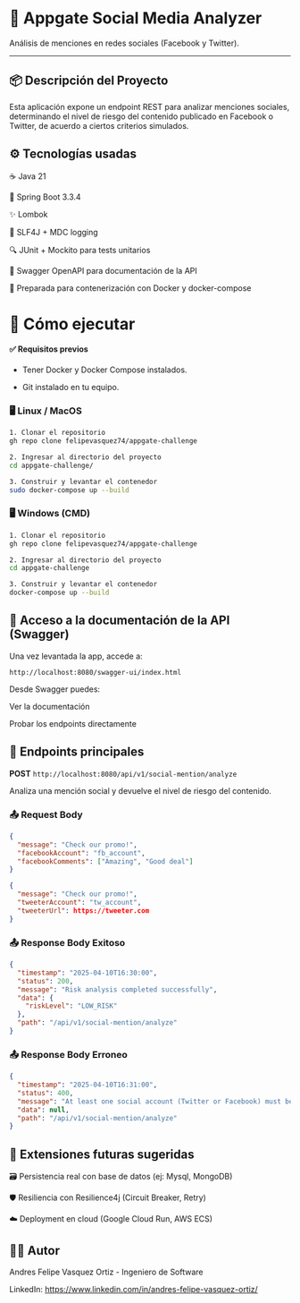 # 🚀 Appgate Social Media Analyzer

Análisis de menciones en redes sociales (Facebook y Twitter).

---

## 📦 Descripción del Proyecto

Esta aplicación expone un endpoint REST para analizar menciones sociales, determinando el nivel de riesgo del contenido publicado en Facebook o Twitter, de acuerdo a ciertos criterios simulados.

## ⚙️ Tecnologías usadas

☕ Java 21

🧩 Spring Boot 3.3.4

✨ Lombok

📝 SLF4J + MDC logging

🔍 JUnit + Mockito para tests unitarios

📖 Swagger OpenAPI para documentación de la API

🐳 Preparada para contenerización con Docker y docker-compose

# 🚀 Cómo ejecutar

#### ✅ Requisitos previos

- Tener Docker y Docker Compose instalados.

- Git instalado en tu equipo.

### 🖥️ Linux / MacOS
```bash
1. Clonar el repositorio
gh repo clone felipevasquez74/appgate-challenge

2. Ingresar al directorio del proyecto
cd appgate-challenge/

3. Construir y levantar el contenedor
sudo docker-compose up --build
```

### 🖥️ Windows (CMD)
```bash
1. Clonar el repositorio
gh repo clone felipevasquez74/appgate-challenge

2. Ingresar al directorio del proyecto
cd appgate-challenge

3. Construir y levantar el contenedor
docker-compose up --build
```

## 📖 Acceso a la documentación de la API (Swagger)

Una vez levantada la app, accede a:

`http://localhost:8080/swagger-ui/index.html`

Desde Swagger puedes:

Ver la documentación

Probar los endpoints directamente

## 🔌 Endpoints principales

**POST** `http://localhost:8080/api/v1/social-mention/analyze`

Analiza una mención social y devuelve el nivel de riesgo del contenido.

### 📤 Request Body

```json
{
  "message": "Check our promo!",
  "facebookAccount": "fb_account",
  "facebookComments": ["Amazing", "Good deal"]
}
```

```json
{
  "message": "Check our promo!",
  "tweeterAccount": "tw_account",
  "tweeterUrl": https://tweeter.com
}
```

### 📤 Response Body Exitoso

```json
{
  "timestamp": "2025-04-10T16:30:00",
  "status": 200,
  "message": "Risk analysis completed successfully",
  "data": {
    "riskLevel": "LOW_RISK"
  },
  "path": "/api/v1/social-mention/analyze"
}

```

### 📤 Response Body Erroneo

```json
{
  "timestamp": "2025-04-10T16:31:00",
  "status": 400,
  "message": "At least one social account (Twitter or Facebook) must be provided",
  "data": null,
  "path": "/api/v1/social-mention/analyze"
}

```


## 📌 Extensiones futuras sugeridas

🗃️ Persistencia real con base de datos (ej: Mysql, MongoDB)

🛡️ Resiliencia con Resilience4j (Circuit Breaker, Retry)

☁️ Deployment en cloud (Google Cloud Run, AWS ECS)

## 👨‍💻 Autor

Andres Felipe Vasquez Ortiz - Ingeniero de Software

LinkedIn: https://www.linkedin.com/in/andres-felipe-vasquez-ortiz/



